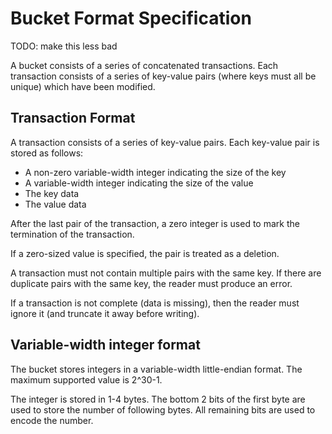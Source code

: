 # Bucket Format Specification

TODO: make this less bad

A bucket consists of a series of concatenated transactions.
Each transaction consists of a series of key-value pairs (where keys must all be unique) which have been modified.

## Transaction Format

A transaction consists of a series of key-value pairs.
Each key-value pair is stored as follows:
- A non-zero variable-width integer indicating the size of the key
- A variable-width integer indicating the size of the value
- The key data
- The value data

After the last pair of the transaction, a zero integer is used to mark the termination of the transaction.

If a zero-sized value is specified, the pair is treated as a deletion.

A transaction must not contain multiple pairs with the same key.
If there are duplicate pairs with the same key, the reader must produce an error.

If a transaction is not complete (data is missing), then the reader must ignore it (and truncate it away before writing).

## Variable-width integer format

The bucket stores integers in a variable-width little-endian format.
The maximum supported value is 2^30-1.

The integer is stored in 1-4 bytes.
The bottom 2 bits of the first byte are used to store the number of following bytes.
All remaining bits are used to encode the number.

